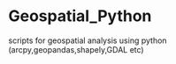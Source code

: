 # Geospatial_Python
scripts for geospatial analysis using python (arcpy,geopandas,shapely,GDAL etc)

